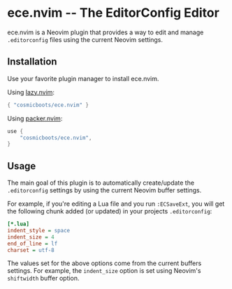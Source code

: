 # ece.nvim -- The EditorConfig Editor

ece.nvim is a Neovim plugin that provides a way to edit and manage
`.editorconfig` files using the current Neovim settings.

## Installation

Use your favorite plugin manager to install ece.nvim.

Using [lazy.nvim](https://github.com/folke/lazy.nvim):

```lua
{ "cosmicboots/ece.nvim" }
```

Using [packer.nvim](https://github.com/wbthomason/packer.nvim):
```lua
use {
    "cosmicboots/ece.nvim",
}
```

## Usage

The main goal of this plugin is to automatically create/update the
`.editorconfig` settings by using the current Neovim buffer settings.

For example, if you're editing a Lua file and you run `:ECSaveExt`, you will
get the following chunk added (or updated) in your projects `.editorconfig`:

```ini
[*.lua]
indent_style = space
indent_size = 4
end_of_line = lf
charset = utf-8
```

The values set for the above options come from the current buffers settings.
For example, the `indent_size` option is set using Neovim's `shiftwidth` buffer
option.


